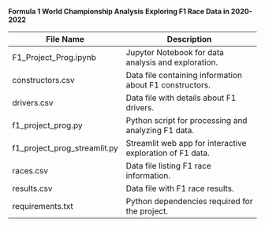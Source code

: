 **Formula 1 World Championship Analysis**
**Exploring F1 Race Data in 2020-2022** 

| File Name                     | Description                                                 |
|-------------------------------|-------------------------------------------------------------|
| F1_Project_Prog.ipynb         | Jupyter Notebook for data analysis and exploration.          |
| constructors.csv              | Data file containing information about F1 constructors.      |
| drivers.csv                   | Data file with details about F1 drivers.                    |
| f1_project_prog.py            | Python script for processing and analyzing F1 data.          |
| f1_project_prog_streamlit.py  | Streamlit web app for interactive exploration of F1 data.   |
| races.csv                     | Data file listing F1 race information.                       |
| results.csv                   | Data file with F1 race results.                             |
| requirements.txt              | Python dependencies required for the project.               |
